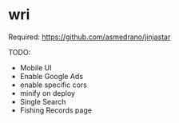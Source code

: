 wri
===
Required:
https://github.com/asmedrano/jinjastar


TODO:
* Mobile UI
* Enable Google Ads 
* enable specific cors
* minify on deploy
* Single Search
* Fishing Records page
